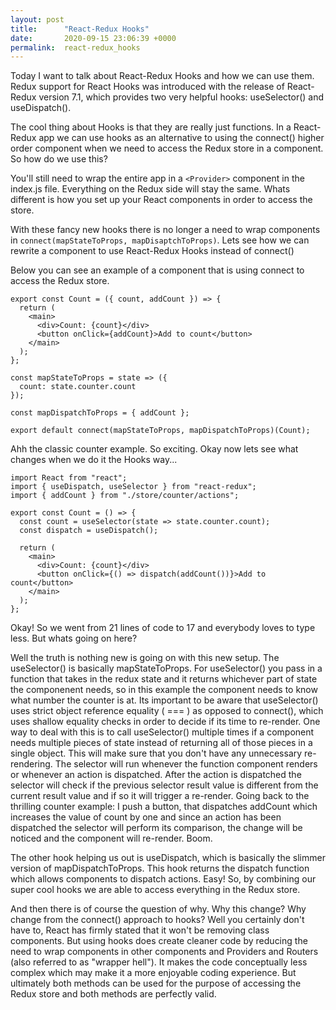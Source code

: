 ```yaml
---
layout: post
title:      "React-Redux Hooks"
date:       2020-09-15 23:06:39 +0000
permalink:  react-redux_hooks
---
```



Today I want to talk about React-Redux Hooks and how we can use them. Redux support for React Hooks was introduced with the release of React-Redux version 7.1, which provides two very helpful hooks: useSelector() and useDispatch(). 

The cool thing about Hooks is that they are really just functions. In a React-Redux app we can use hooks as an alternative to using the connect() higher order component when we need to access the Redux store in a component. So how do we use this?

You'll still need to wrap the entire app in a `<Provider>` component in the index.js file. Everything on the Redux side will stay the same. Whats different is how you set up your React components in order to access the store. 

With these fancy new hooks there is no longer a need to wrap components in `connect(mapStateToProps, mapDisaptchToProps)`. Lets see how we can rewrite a component to use React-Redux Hooks instead of connect()

Below you can see an example of a component that is using connect to access the Redux store. 

```
export const Count = ({ count, addCount }) => {
  return (
    <main>
      <div>Count: {count}</div>
      <button onClick={addCount}>Add to count</button>
    </main>
  );
};

const mapStateToProps = state => ({
  count: state.counter.count
});

const mapDispatchToProps = { addCount };

export default connect(mapStateToProps, mapDispatchToProps)(Count);
```

Ahh the classic counter example. So exciting. Okay now lets see what changes when we do it the Hooks way...

```
import React from "react";
import { useDispatch, useSelector } from "react-redux";
import { addCount } from "./store/counter/actions";

export const Count = () => {
  const count = useSelector(state => state.counter.count);
  const dispatch = useDispatch();

  return (
    <main>
      <div>Count: {count}</div>
      <button onClick={() => dispatch(addCount())}>Add to count</button>
    </main>
  );
};
```

Okay! So we went from 21 lines of code to 17 and everybody loves to type less. But whats going on here?

Well the truth is nothing new is going on with this new setup. The useSelector() is basically mapStateToProps. For useSelector() you pass in a function that takes in the redux state and it returns whichever part of state the componenent needs, so in this example the component needs to know what number the counter is at. Its important to be aware that useSelector() uses strict object reference equality ( === ) as opposed to connect(), which uses shallow equality checks in order to decide if its time to re-render. One way to deal with this is to call useSelector() multiple times if a component needs multiple pieces of state instead of returning all of those pieces in a single object. This will make sure that you don't have any unnecessary re-rendering. The selector will run whenever the function component renders or whenever an action is dispatched. After the action is dispatched the selector will check if the previous selector result value is different from the current result value and if so it will trigger a re-render. Going back to the thrilling counter example: I push a button, that dispatches addCount which increases the value of count by one and since an action has been dispatched the selector will perform its comparison, the change will be noticed and the component will re-render. Boom. 

The other hook helping us out is useDispatch, which is basically the slimmer version of mapDispatchToProps. This hook returns the dispatch function which allows components to dispatch actions. Easy! So, by combining our super cool hooks we are able to access everything in the Redux store.   

And then there is of course the question of why. Why this change? Why change from the connect() approach to hooks? Well you certainly don't have to, React has firmly stated that it won't be removing class components. But using hooks does create cleaner code by reducing the need to wrap components in other components and Providers and Routers (also referred to as "wrapper hell"). It makes the code conceptually less complex which may make it a more enjoyable coding experience. But ultimately both methods can be used for the purpose of accessing the Redux store and both methods are perfectly valid. 
